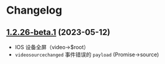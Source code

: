 # Changelog

## [1.2.26-beta.1](https://github.com/shiyiya/oplayer/tree/1.2.26-beta.3) (2023-05-12)

- IOS 设备全屏（video->$root）
- `videosourcechanged` 事件错误的 `payload` (Promise<source>->source)
